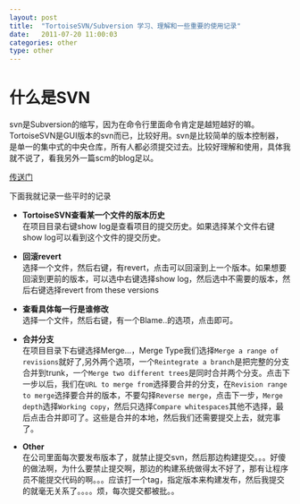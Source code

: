 ```yaml
---
layout: post
title:  "TortoiseSVN/Subversion 学习、理解和一些重要的使用记录"
date:   2011-07-20 11:00:03
categories: other
type: other
---
```


# 什么是SVN

svn是Subversion的缩写，因为在命令行里面命令肯定是越短越好的嘛。TortoiseSVN是GUI版本的svn而已，比较好用。svn是比较简单的版本控制器，是单一的集中式的中央仓库，所有人都必须提交过去。比较好理解和使用，具体我就不说了，看我另外一篇scm的blog足以。

[传送门](http://zhgeaits.me/other/2013/03/06/understand-scm.html "scm")

下面我就记录一些平时的记录

* **TortoiseSVN查看某一个文件的版本历史**  
在项目目录右键show log是查看项目的提交历史。如果选择某个文件右键show log可以看到这个文件的提交历史。

* **回滚revert**  
选择一个文件，然后右键，有revert，点击可以回滚到上一个版本。如果想要回滚到更前的版本，可以选中右键选择show log，然后选中不需要的版本，然后右键选择revert from these versions

* **查看具体每一行是谁修改**  
选择一个文件，然后右键，有一个Blame..的选项，点击即可。

* **合并分支**  
在项目目录下右键选择Merge...，Merge Type我们选择`Merge a range of revisions`就好了,另外两个选项，一个`Reintegrate a branch`是把完整的分支合并到trunk，一个`Merge two different trees`是同时合并两个分支。点击下一步以后，我们在`URL to merge from`选择要合并的分支，在`Revision range to merge`选择要合并的版本，不要勾择`Reverse merge`，点击下一步，`Merge depth`选择`Working copy`，然后只选择`Compare whitespaces`其他不选择，最后点击合并即可了。这些是合并的本地，然后我们还需要提交上去，就完事了。

* **Other**  
在公司里面每次要发布版本了，就禁止提交svn，然后那边构建提交。。。好傻的做法啊，为什么要禁止提交啊，那边的构建系统做得太不好了，那有让程序员不能提交代码的啊。。。应该打一个tag，指定版本来构建发布，然后我提交的就毫无关系了。。。。烦，每次提交都被批。。